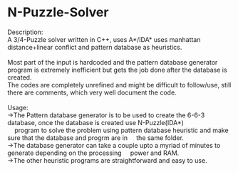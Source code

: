 # N-Puzzle-Solver
Description:<br/>
A 3/4-Puzzle solver written in C++, uses A*/IDA* uses manhattan distance+linear conflict and pattern database as heuristics.<br/>
<br/>
Most part of the input is hardcoded and the pattern database generator program is extremely inefficient but gets the job done
after the database is created.<br/>
The codes are completely unrefined and might be difficult to follow/use, still there are comments, which very well document the code.
<br/>
<br/>
Usage:<br/>
->The Pattern database generator is to be used to create the 6-6-3 database, once the database is created use N-Puzzle(IDA*)<br/>
&nbsp;&nbsp;&nbsp;&nbsp;program to solve the problem using pattern database heuristic and make sure that the database and progrm are in &nbsp;&nbsp;&nbsp;&nbsp;the same folder.<br/>
->The database generator can take a couple upto a myriad of minutes to generate depending on the processing &nbsp;&nbsp;&nbsp;&nbsp;power and RAM.<br/>
->The other heuristic programs are straightforward and easy to use.
